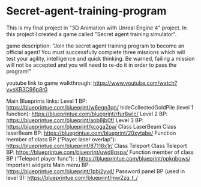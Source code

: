 # Secret-agent-training-program
This is my final project in "3D Animation with Unreal Engine 4" project. 
In this project I created a game called "Secret agent training simulator".

game description: 
"Join the secret agent training program to become an official agent!  You must successfully complete three missions which will test your agility, intelligence and quick thinking. Be warned, failing a mission will not be accepted and you will need to re-do it in order to pass the program!"

youtube link to game walkthrough: https://www.youtube.com/watch?v=sKR3C96p8r0

Main Blueprints links:
Level 1 BP: https://blueprintue.com/blueprint/w6egn3qn/
hideCollectedGoldPile (level 1 function): https://blueprintue.com/blueprint/rfur8wlc/
Level 2 BP: https://blueprintue.com/blueprint/aob8jb0f/
Level 3 BP: https://blueprintue.com/blueprint/kcoga2pa/
Class LaserBeam
Class laserBeam BP: https://blueprintue.com/blueprint/20xytabe/
Function member of class BP (“Player laser overlap”): https://blueprintue.com/blueprint/87118x1r/
Class Teleport
Class Teleport BP: https://blueprintue.com/blueprint/uwd8qspa/
Function member of class BP (“Teleport player func”): : https://blueprintue.com/blueprint/opkqbows/
Important widgets
Main menu BP: https://blueprintue.com/blueprint/1pbi2yvd/
Password panel BP (used in level 3):  https://blueprintue.com/blueprint/mw2zq_t_/

